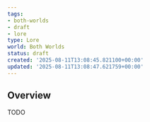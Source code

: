 ```yaml
---
tags:
- both-worlds
- draft
- lore
type: Lore
world: Both Worlds
status: draft
created: '2025-08-11T13:08:45.821100+00:00'
updated: '2025-08-11T13:08:47.621759+00:00'
---
```




## Overview

TODO
